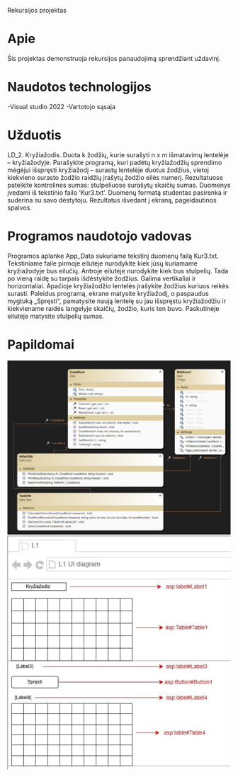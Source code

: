 Rekursijos projektas

# Apie
Šis projektas demonstruoja rekursijos panaudojimą sprendžiant uždavinį.

# Naudotos technologijos
-Visual studio 2022
-Vartotojo sąsaja

# Užduotis 
LD_2. Kryžiažodis.
Duota k žodžių, kurie surašyti n x m išmatavimų lentelėje – kryžiažodyje.
Parašykite programą, kuri padėtų kryžiažodžių sprendimo mėgėjui išspręsti kryžiažodį – surastų lentelėje duotus
žodžius, vietoj kiekvieno surasto žodžio raidžių įrašytų žodžio eilės numerį. Rezultatuose pateikite kontrolines
sumas: stulpeliuose surašytų skaičių sumas.
Duomenys įvedami iš tekstinio failo ‘Kur3.txt’. Duomenų formatą studentas pasirenka ir suderina su savo
dėstytoju. Rezultatus išvedant į ekraną, pageidautinos spalvos.

# Programos naudotojo vadovas
Programos aplanke App_Data sukuriame tekstinį duomenų failą Kur3.txt. Tekstiniame faile 
pirmoje eilutėje nurodykite kiek jūsų kuriamame kryžiažodyje bus eilučių. Antroje eilutėje nurodykite 
kiek bus stulpelių. Tada po vieną raidę su tarpais išdėstykite žodžius. Galima vertikaliai ir horizontaliai. 
Apačioje kryžiažodžio lentelės įrašykite žodžius kuriuos reikės surasti. 
Paleidus programą, ekrane matysite kryžiažodį, o paspaudus mygtuką „Spręsti“, pamatysite 
naują lentelę su jau išspręstu kryžiažodžiu ir kiekviename raidės langelyje skaičių, žodžio, kuris ten 
buvo. Paskutinėje eilutėje matysite stulpelių sumas.

# Papildomai

![Klasių diagrama](images/ClassDiagramRecursion.png)
![Grafinės naudotojo sąsajos schema](images/UserInterfaceDiagram.png)  